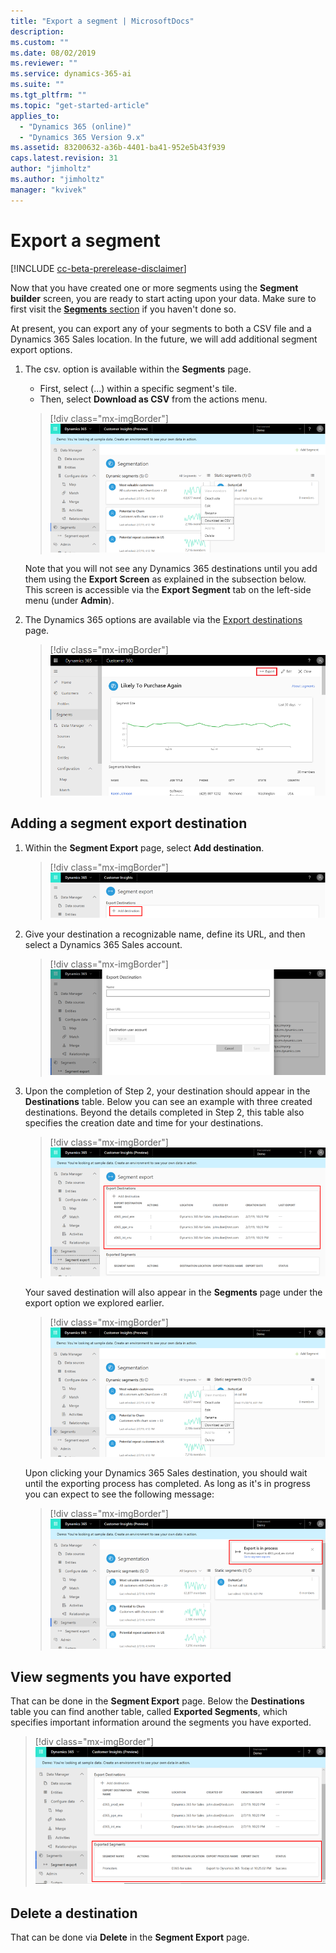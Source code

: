 ```yaml
---
title: "Export a segment | MicrosoftDocs"
description: 
ms.custom: ""
ms.date: 08/02/2019
ms.reviewer: ""
ms.service: dynamics-365-ai
ms.suite: ""
ms.tgt_pltfrm: ""
ms.topic: "get-started-article"
applies_to: 
  - "Dynamics 365 (online)"
  - "Dynamics 365 Version 9.x"
ms.assetid: 83200632-a36b-4401-ba41-952e5b43f939
caps.latest.revision: 31
author: "jimholtz"
ms.author: "jimholtz"
manager: "kvivek"
---
```

# Export a segment

[!INCLUDE [cc-beta-prerelease-disclaimer](../includes/cc-beta-prerelease-disclaimer.md)]

Now that you have created one or more segments using the **Segment builder** screen, you are ready to start acting upon your data. Make sure to first visit the [**Segments** section](pm-segments.md) if you haven't done so. 

At present, you can export any of your segments to both a CSV file and a Dynamics 365 Sales location. In the future, we will add additional segment export options.

1. The csv. option is available within  the **Segments** page.
      
   - First, select (...) within a specific segment's tile.
   - Then, select **Download as CSV** from the actions menu.
      
   > [!div class="mx-imgBorder"] 
   > ![Segmentation destination](media/segmentation-export-destination3.png "Segmentation destination")
      
   Note that you will not see any Dynamics 365 destinations until you add them using the **Export Screen** as explained in the subsection below. This screen is accessible via the **Export Segment** tab on the left-side menu (under **Admin**).
      
2. The Dynamics 365 options are available via the [Export destinations](export-destinations.md) page. 

   > [!div class="mx-imgBorder"] 
   > ![Export segment](media/segment-menu-export-top.png "Export segment")
    

## Adding a segment export destination

1. Within the **Segment Export** page, select **Add destination**.

   > [!div class="mx-imgBorder"] 
   > ![Add destination](media/segmentation-add-destination.png "Segmentation add destination")

2. Give your destination a recognizable name, define its URL, and then select a Dynamics 365 Sales account.

   > [!div class="mx-imgBorder"] 
   > ![Export destination](media/segmentation-export-destination.png "Segmentation export destination")

3. Upon the completion of Step 2, your destination should appear in the **Destinations** table. Below you can see an example with three created destinations. Beyond the details completed in Step 2, this table also specifies the creation date and time for your destinations.

   > [!div class="mx-imgBorder"] 
   > ![Destinations table](media/segmentation-export-destination2.png "Segmentation add destination")
    
   Your saved destination will also appear in the **Segments** page under the export option we explored earlier.
   
   > [!div class="mx-imgBorder"] 
   > ![Segmentation destination](media/segmentation-export-destination3.png "Segmentation destination")
    
   Upon clicking your Dynamics 365 Sales destination, you should wait until the exporting process has completed. As long as it's in progress you can expect to see the following message:
  
   > [!div class="mx-imgBorder"] 
   > ![Segmentation export in process](media/segmentation-export-in-process.png "Segmentation export in process")

## View segments you have exported

That can be done in the **Segment Export** page. Below the **Destinations** table you can find another table, called **Exported Segments**, which specifies important information around the segments you have exported.
    
> [!div class="mx-imgBorder"] 
> ![](media/segmentation-export-segments.png "Segmentation export segments")

## Delete a destination

That can be done via **Delete** in the **Segment Export** page.
